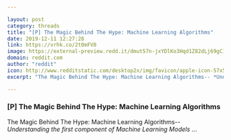 ```yaml
---

layout: post
category: threads
title: "[P] The Magic Behind The Hype: Machine Learning Algorithms"
date: 2019-12-11 12:27:28
link: https://vrhk.co/2t0mFV0
image: https://external-preview.redd.it/dmut57n-jxYDlKo3Hqd1Z82dLj69gC11gEyynMn1PAk.jpg?width=1200&height=628.272251309&auto=webp&s=e3659eedc5e386efc83642090b1c1cac859f7d6c
domain: reddit.com
author: "reddit"
icon: http://www.redditstatic.com/desktop2x/img/favicon/apple-icon-57x57.png
excerpt: "The Magic Behind The Hype: Machine Learning Algorithms-- *Understanding the first component of Machine Learning Models* ..."

---
```


### [P] The Magic Behind The Hype: Machine Learning Algorithms

The Magic Behind The Hype: Machine Learning Algorithms-- *Understanding the first component of Machine Learning Models* ...